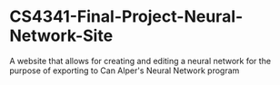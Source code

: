 # CS4341-Final-Project-Neural-Network-Site
A website that allows for creating and editing a neural network for the purpose of exporting to Can Alper's Neural Network program
